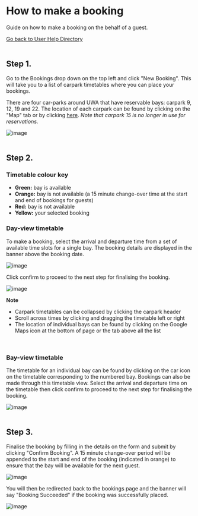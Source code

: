 # How to make a booking
Guide on how to make a booking on the behalf of a guest. 

[Go back to User Help Directory](user_directory.md)
<br><br>

## Step 1.

Go to the Bookings drop down on the top left and click "New Booking". This will take you to a list of carpark timetables where you can place your bookings. 

There are four car-parks around UWA that have reservable bays: carpark 9, 12, 19 and 22. The location of each carpark can be found by clicking on the "Map" tab or by clicking [here](https://user-images.githubusercontent.com/88474382/137065444-b87ecfaa-c6ed-447b-b4d2-4f203ae4bb74.png). *Note that carpark 15 is no longer in use for reservations.*

 ![image](https://user-images.githubusercontent.com/88474382/136699107-958b511c-2923-4c14-b748-ca0b6734d805.png)
<br><br>

## Step 2.

### Timetable colour key
- **Green:** bay is available
- **Orange:** bay is not available (a 15 minute change-over time at the start and end of bookings for guests)
- **Red:** bay is not available
- **Yellow:** your selected booking

### Day-view timetable
To make a booking, select the arrival and departure time from a set of available time slots for a single bay. The booking details are displayed in the banner above the booking date. 

![image](https://user-images.githubusercontent.com/88474382/136699168-0f906385-c6c0-4807-a72f-66063ceef9fc.png)

Click confirm to proceed to the next step for finalising the booking.

![image](https://user-images.githubusercontent.com/88474382/136699162-571f3ad2-61c2-4176-a6a2-6ae05085822d.png)

**Note**
- Carpark timetables can be collapsed by clicking the carpark header
- Scroll across times by clicking and dragging the timetable left or right
- The location of individual bays can be found by clicking on the Google Maps icon at the bottom of page or the tab above all the list
<br>

### Bay-view timetable

The timetable for an individual bay can be found by clicking on the car icon on the timetable corresponding to the numbered bay. Bookings can also be made through this timetable view. Select the arrival and departure time on the timetable then click confirm to proceed to the next step for finalising the booking.

![image](https://user-images.githubusercontent.com/88474382/135716637-b901074b-9294-49f1-be96-c416822d6144.png)
<br><br>

## Step 3.

Finalise the booking by filling in the details on the form and submit by clicking "Confirm Booking". A 15 minute change-over period will be appended to the start and end of the booking (indicated in orange) to ensure that the bay will be available for the next guest.

![image](https://user-images.githubusercontent.com/88474382/136699185-b1d670dd-0acb-45c8-b4d8-c8da6cbe7adf.png)

You will then be redirected back to the bookings page and the banner will say "Booking Succeeded" if the booking was successfully placed.

![image](https://user-images.githubusercontent.com/88474382/136699233-11945c20-4f5e-4ecf-8bb2-bef3219fbd21.png)
<br><br>

 

